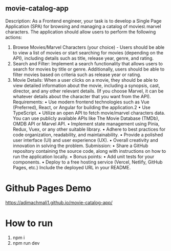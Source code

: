 ## movie-catalog-app

Description:
As a Frontend engineer, your task is to develop a Single Page Application (SPA) for
browsing and managing a catalog of movies\ marvel characters. The application should
allow users to perform the following actions:

1. Browse Movies/Marvel Characters (your choice) - Users should be able to view a list of
   movies or start searching for movies (depending on the API), including details such as
   title, release year, genre, and rating.
2. Search and Filter: Implement a search functionality that allows users to search for movies
   by title or genre. Additionally, users should be able to filter movies based on criteria such
   as release year or rating.
3. Movie Details: When a user clicks on a movie, they should be able to view detailed
   information about the movie, including a synopsis, cast, director, and any other relevant
   details. (If you choose Marvel, it can be whatever details about the character that you
   want from the API).
   Requirements:
   • Use modern frontend technologies such as Vue (Preferred), React, or Angular for
   building the application.2
   • Use TypeScript.
   • Utilize an open API to fetch movie/marvel characters data. You can use publicly
   available APIs like The Movie Database (TMDb), OMDB API or Marvel API.
   • Implement state management using Pinia, Redux, Vuex, or any other suitable library.
   • Adhere to best practices for code organization, readability, and maintainability.
   • Provide a polished user interface (UI) and user experience (UX).
   • Overall creativity and innovation in solving the problem.
   Submission:
   • Share a GitHub repository containing the source code, along with instructions on how to
   run the application locally.
   • Bonus points:
   • Add unit tests for your components.
   • Deploy to a free hosting service (Vercel, Netlify, GitHub Pages, etc.)
   Include the deployed URL in your README.

# Github Pages Demo

https://adimachmali1.github.io/movie-catalog-app/

# How to run

1. npm i
2. npm run dev

